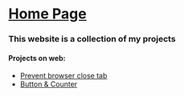 # [Home Page](https://hwtam.github.io/)

### This website is a collection of my projects

#### Projects on web:

- [Prevent browser close tab](https://hwtam.github.io/projects/prevent_close/main.html)
- [Button & Counter](https://hwtam.github.io/projects/counter/main.html)
